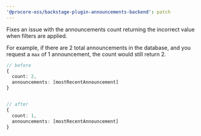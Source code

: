 ```yaml
---
'@procore-oss/backstage-plugin-announcements-backend': patch
---
```


Fixes an issue with the announcements count returning the incorrect value when filters are applied.

For example, if there are 2 total announcements in the database, and you request a `max` of 1 announcement, the count would still return 2.

```ts
// before
{
  count: 2,
  announcements: [mostRecentAnnouncement]
}


// after
{
  count: 1,
  announcements: [mostRecentAnnouncement]
}
```
